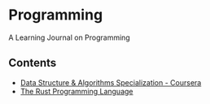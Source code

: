 # Programming
A Learning Journal on Programming

## Contents
- [Data Structure & Algorithms Specialization - Coursera](./data-structures-algorithms-coursera/)
- [The Rust Programming Language](./rust-book/)